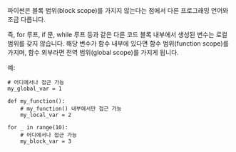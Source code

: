파이썬은 블록 범위(block scope)를 가지지 않는다는 점에서 다른 프로그래밍 언어와 조금 다릅니다.

즉, for 루프, if 문, while 루프 등과 같은 다른 코드 블록 내부에서 생성된 변수는 로컬 범위를 갖지 않습니다. 해당 변수가 함수 내부에 있다면 함수 범위(function scope)를 가지며, 함수 외부라면 전역 범위(global scope)를 가지게 됩니다.

예:

```
# 어디에서나 접근 가능
my_global_var = 1

def my_function():
    # my_function() 내부에서만 접근 가능
    my_local_var = 2
    
for _ in range(10):
    # 어디에서나 접근 가능
    my_block_var = 3